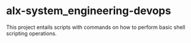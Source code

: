 # alx-system_engineering-devops
This project entails scripts with commands on how to perform basic shell scripting operations.
